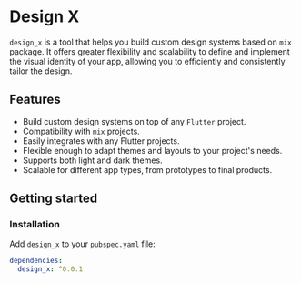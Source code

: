 # Design X

`design_x` is a tool that helps you build custom design systems based on `mix` package. It offers greater flexibility and scalability to define and implement the visual identity of your app, allowing you to efficiently and consistently tailor the design.

## Features

- Build custom design systems on top of any `Flutter` project.
- Compatibility with `mix` projects.
- Easily integrates with any Flutter projects.
- Flexible enough to adapt themes and layouts to your project's needs.
- Supports both light and dark themes.
- Scalable for different app types, from prototypes to final products.

## Getting started

### Installation

Add `design_x` to your `pubspec.yaml` file:

```yaml
dependencies:
  design_x: ^0.0.1
